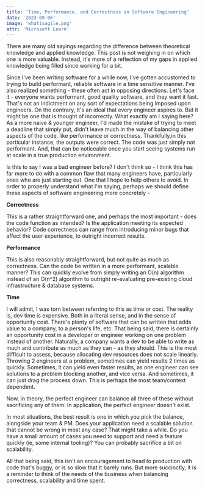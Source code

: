 ```yaml
---
title: 'Time, Performance, and Correctness in Software Engineering'
date: '2023-09-06'
image: 'whatisagile.png'
attr: 'Microsoft Learn'
---
```


There are many old sayings regarding the difference between theoretical knowledge and applied knowledge.
This post is not weighing in on which one is more valuable. Instead, it's more of a reflection of my gaps in applied knowledge being filled since working for a bit.

Since I've been writing software for a while now,
I've gotten accustomed to trying to build performant, reliable software in a time sensitive manner. I've also realized something - these often act in opposing directions.
Let's face it - everyone wants performant, good quality software, and they want it fast. That's not an indictment on any sort of expectations being imposed upon engineers.
On the contrary, it's an ideal that every engineer aspires to. But it might be one that is thought of incorrectly. What exactly am I saying here?
As a more naive & younger engineer, I'd made the mistake of trying to meet a deadline that simply put, didn't leave much in the way of balancing other
aspects of the code, like performance or correctness. Thankfully,in this particular instance, the outputs were correct.
The code was just simply not performant. And, that can be noticeable once you start seeing systems run at scale in a true production environment.

Is this to say I was a bad engineer before? I don't think so - I think this has far more to do with a common flaw that many engineers have, particularly ones who are just starting out. One that I hope to help others to avoid. In order to properly understand what I'm saying, perhaps we should define these aspects of software engineering more concretely -

**Correctness**

This is a rather straightforward one, and perhaps the most important - does the code function as intended? Is the application meeting its expected behavior?
Code correctness can range from introducing minor bugs that affect the user experience, to outright incorrect results.

**Performance**

This is also reasonably straightforward, but not quite as much as correctness. Can the code be written in a more performant, scalable manner?  This can quickly evolve from simply writing an O(n) algorithm instead of an O(n^2) algorithm to
outright re-evaluating pre-existing cloud infrastructure & database systems.

**Time**

I will admit, I was torn between referring to this as time or cost. The reality is, dev time is expensive. Both in a literal sense, and in the sense of opportunity cost.
There's plenty of software that can be written that adds value to a company, to a person's life, etc. That being said, there is certainly an opportunity cost in a developer or engineer working on one problem instead of another. Naturally, a company wants a dev to be able to write as much and contribute as much as they can - as they should. This is the most difficult to assess, because allocating dev resources does not scale linearly. Throwing 2 engineers at a problem, sometimes can yield results 2 times as quickly.
Sometimes, it can yield even faster results, as one engineer can see solutions to a problem blocking another, and vice versa. And sometimes, it can just drag the process down.
This is perhaps the most team/context dependent.

Now, in theory, the perfect engineer can balance all three of these without sacrificing any of them. In application, the perfect engineer doesn't exist.

In most situations, the best result is one in which you pick the balance, alongside your team & PM. Does your application need a scalable solution that cannot be wrong in most any case?
That might take a while. Do you have a small amount of cases you need to support and need a feature quickly (ie, some internal tooling)? You can probably sacrifice a bit on scalability. 

All that being said, this isn't an encouragement to head to production with code that's buggy, or is so slow that it barely runs. But more succinctly, it is a reminder to think of the needs of the business when balancing correctness, scalability and time spent.
